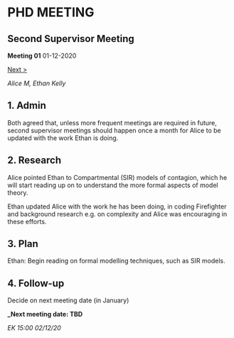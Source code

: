 # PHD MEETING
## Second Supervisor Meeting

__Meeting 01__
01-12-2020

[Next >](../../2021//01-21/2_02_28-01-21)

_Alice M,_
_Ethan Kelly_


## 1. Admin

Both agreed that, unless more frequent meetings are required in future, second supervisor meetings should happen once a month for Alice to be updated with the work Ethan is doing.

## 2. Research

Alice pointed Ethan to Compartmental (SIR) models of contagion, which he will start reading up on to understand the more formal aspects of model theory.

Ethan updated Alice with the work he has been doing, in coding Firefighter and background research e.g. on complexity and Alice was encouraging in these efforts.

## 3. Plan
Ethan: Begin reading on formal modelling techniques, such as SIR models.

## 4. Follow-up

Decide on next meeting date (in January)



**_Next meeting date: TBD**



_EK 15:00 02/12/20_
